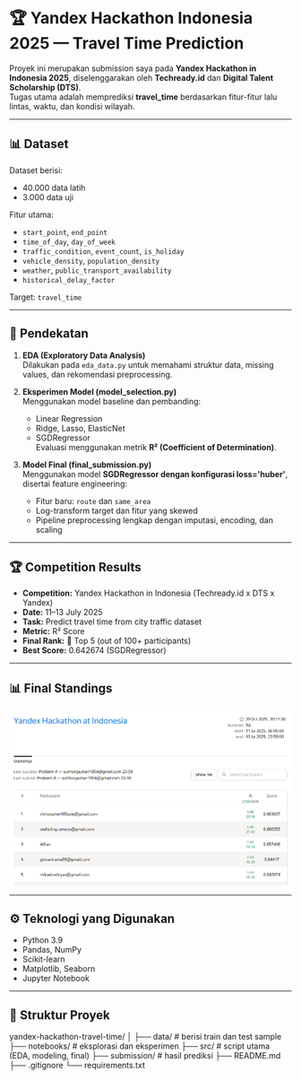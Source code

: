 # 🏆 Yandex Hackathon Indonesia 2025 — Travel Time Prediction

Proyek ini merupakan submission saya pada **Yandex Hackathon in Indonesia 2025**, diselenggarakan oleh **Techready.id** dan **Digital Talent Scholarship (DTS)**.  
Tugas utama adalah memprediksi **travel_time** berdasarkan fitur-fitur lalu lintas, waktu, dan kondisi wilayah.

---

## 📊 Dataset
Dataset berisi:
- 40.000 data latih
- 3.000 data uji

Fitur utama:
- `start_point`, `end_point`
- `time_of_day`, `day_of_week`
- `traffic_condition`, `event_count`, `is_holiday`
- `vehicle_density`, `population_density`
- `weather`, `public_transport_availability`
- `historical_delay_factor`

Target: `travel_time`

---

## 🧠 Pendekatan
1. **EDA (Exploratory Data Analysis)**  
   Dilakukan pada `eda_data.py` untuk memahami struktur data, missing values, dan rekomendasi preprocessing.

2. **Eksperimen Model (model_selection.py)**  
   Menggunakan model baseline dan pembanding:
   - Linear Regression  
   - Ridge, Lasso, ElasticNet  
   - SGDRegressor  
   Evaluasi menggunakan metrik **R² (Coefficient of Determination)**.

3. **Model Final (final_submission.py)**  
   Menggunakan model **SGDRegressor dengan konfigurasi loss='huber'**, disertai feature engineering:
   - Fitur baru: `route` dan `same_area`
   - Log-transform target dan fitur yang skewed
   - Pipeline preprocessing lengkap dengan imputasi, encoding, dan scaling

---

## 🏆 Competition Results

- **Competition:** Yandex Hackathon in Indonesia (Techready.id x DTS x Yandex)  
- **Date:** 11–13 July 2025  
- **Task:** Predict travel time from city traffic dataset  
- **Metric:** R² Score  
- **Final Rank:** 🥇 Top 5 (out of 100+ participants)  
- **Best Score:** 0.642674 (SGDRegressor)

---

## 📊 Final Standings
![Final Standings](asset/standings.png)

---

## ⚙️ Teknologi yang Digunakan
- Python 3.9  
- Pandas, NumPy  
- Scikit-learn  
- Matplotlib, Seaborn  
- Jupyter Notebook  

---

## 📂 Struktur Proyek
yandex-hackathon-travel-time/
│
├── data/ # berisi train dan test sample
├── notebooks/ # eksplorasi dan eksperimen
├── src/ # script utama (EDA, modeling, final)
├── submission/ # hasil prediksi
├── README.md
├── .gitignore
└── requirements.txt
